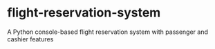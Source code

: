# flight-reservation-system
A Python console-based flight reservation system with passenger and cashier features
